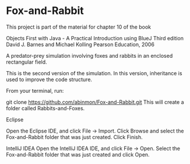# Fox-and-Rabbit
This project is part of the material for chapter 10 of the book

   Objects First with Java - A Practical Introduction using BlueJ
   Third edition
   David J. Barnes and Michael Kolling
   Pearson Education, 2006

A predator-prey simulation involving foxes and rabbits in
an enclosed rectangular field.

This is the second version of the simulation. In this version,
inheritance is used to improve the code structure.

From your terminal, run:

git clone https://github.com/abinmon/Fox-and-Rabbit.git
This will create a folder called Rabbits-and-Foxes.

Eclipse

Open the Eclipse IDE, and click File -> Import.
Click Browse and select the Fox-and-Rabbit folder that was just created. Click Finish.

IntelliJ IDEA
Open the IntelliJ IDEA IDE, and click File -> Open.
Select the Fox-and-Rabbit folder that was just created and click Open.
